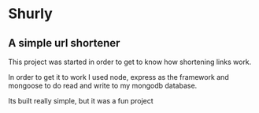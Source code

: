 # Shurly

## A simple url shortener

This project was started in order to get to know how shortening links work. 

In order to get it to work I used node, express as the framework and mongoose to do read and write to my mongodb database.

Its built really simple, but it was a fun project
